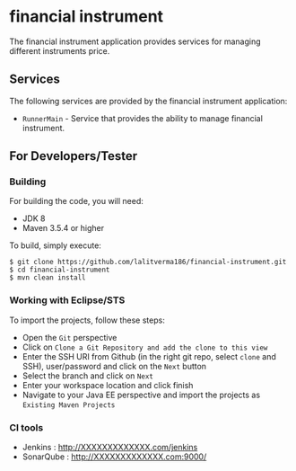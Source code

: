 # financial instrument

The financial instrument application provides services for managing different instruments price.


## Services

The following services are provided by the financial instrument application:

- `RunnerMain` - Service that provides the ability to manage financial instrument.

## For Developers/Tester

### Building

For building the code, you will need:

- JDK 8
- Maven 3.5.4 or higher

To build, simply execute:

```
$ git clone https://github.com/lalitverma186/financial-instrument.git
$ cd financial-instrument
$ mvn clean install
```

### Working with Eclipse/STS

To import the projects, follow these steps:

- Open the `Git` perspective
- Click on `Clone a Git Repository and add the clone to this view`
- Enter the SSH URI from Github (in the right git repo, select `clone` and SSH), user/password and click on the `Next` button
- Select the branch and click on `Next`
- Enter your workspace location and click finish
- Navigate to your Java EE perspective and import the projects as `Existing Maven Projects` 

### CI tools

- Jenkins   : http://XXXXXXXXXXXXX.com/jenkins
- SonarQube : http://XXXXXXXXXXXXX.com:9000/